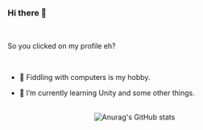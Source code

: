 ### Hi there 👋

<br>

So you clicked on my profile eh?

<br>

- 🔭 Fiddling with computers is my hobby.

- 🌱 I’m currently learning Unity and some other things.

<br>

<div align="center">
  <img alt="Anurag's GitHub stats" src="https://github-readme-stats.vercel.app/api?username=Coadon&show_icons=true&theme=tokyonight">
</div>
